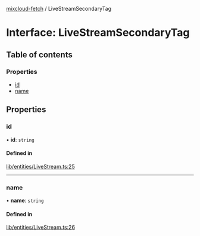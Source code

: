 [mixcloud-fetch](../README.md) / LiveStreamSecondaryTag

# Interface: LiveStreamSecondaryTag

## Table of contents

### Properties

- [id](LiveStreamSecondaryTag.md#id)
- [name](LiveStreamSecondaryTag.md#name)

## Properties

### id

• **id**: `string`

#### Defined in

[lib/entities/LiveStream.ts:25](https://github.com/patrickkfkan/mixcloud-fetch/blob/e4ecdc8/src/lib/entities/LiveStream.ts#L25)

___

### name

• **name**: `string`

#### Defined in

[lib/entities/LiveStream.ts:26](https://github.com/patrickkfkan/mixcloud-fetch/blob/e4ecdc8/src/lib/entities/LiveStream.ts#L26)
